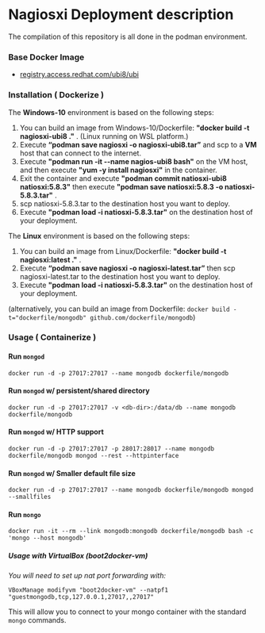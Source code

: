 # Nagiosxi Deployment description

The compilation of this repository is all done in the podman environment.

### Base Docker Image

* [registry.access.redhat.com/ubi8/ubi](https://catalog.redhat.com/software/containers/ubi8/ubi/5c359854d70cc534b3a3784e?gti-tabs=unauthenticated&container-tabs=gti)


### Installation ( Dockerize )
The **Windows-10** environment is based on the following steps:
1. You can build an image from Windows-10/Dockerfile: **"docker build -t nagiosxi-ubi8 ."** .  (Linux running on WSL platform.)
2. Execute **“podman save nagiosxi -o nagiosxi-ubi8.tar”** and scp to a **VM** host that can connect to the internet.
3. Execute **"podman run -it --name nagios-ubi8 bash"** on the VM host, and then execute **"yum -y install nagiosxi"** in the container.
4. Exit the container and execute **"podman commit natiosxi-ubi8 natiosxi:5.8.3"** then execute **"podman save natiosxi:5.8.3 -o natiosxi-5.8.3.tar"** .
5. scp natiosxi-5.8.3.tar to the destination host you want to deploy.
6. Execute **"podman load -i natiosxi-5.8.3.tar"** on the destination host of your deployment.

The **Linux** environment is based on the following steps:
1. You can build an image from Linux/Dockerfile: **"docker build -t nagiosxi:latest ."** .
2. Execute **“podman save nagiosxi -o nagiosxi-latest.tar”** then scp nagiosxi-latest.tar to the destination host you want to deploy.
3. Execute **"podman load -i natiosxi-5.8.3.tar"** on the destination host of your deployment.

(alternatively, you can build an image from Dockerfile: `docker build -t="dockerfile/mongodb" github.com/dockerfile/mongodb`)


### Usage ( Containerize )

#### Run `mongod`

    docker run -d -p 27017:27017 --name mongodb dockerfile/mongodb

#### Run `mongod` w/ persistent/shared directory

    docker run -d -p 27017:27017 -v <db-dir>:/data/db --name mongodb dockerfile/mongodb

#### Run `mongod` w/ HTTP support

    docker run -d -p 27017:27017 -p 28017:28017 --name mongodb dockerfile/mongodb mongod --rest --httpinterface

#### Run `mongod` w/ Smaller default file size

    docker run -d -p 27017:27017 --name mongodb dockerfile/mongodb mongod --smallfiles

#### Run `mongo`

    docker run -it --rm --link mongodb:mongodb dockerfile/mongodb bash -c 'mongo --host mongodb'

##### Usage with VirtualBox (boot2docker-vm)

_You will need to set up nat port forwarding with:_  

    VBoxManage modifyvm "boot2docker-vm" --natpf1 "guestmongodb,tcp,127.0.0.1,27017,,27017"

This will allow you to connect to your mongo container with the standard `mongo` commands.
